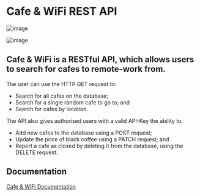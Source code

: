 # Cafe & WiFi REST API
![image](https://user-images.githubusercontent.com/99925559/188902163-2ab4f7c1-1840-48ca-87d6-2df3530d86c6.png)

![image](https://user-images.githubusercontent.com/99925559/188902361-78677e25-a6f7-4ef4-ac7d-a292f4f8531f.png)


 ## Cafe & WiFi is a RESTful API, which allows users to search for cafes to remote-work from.



The user can use the HTTP GET request to:
- Search for all cafes on the database;
- Search for a single random cafe to go to; and
- Search for cafes by location.

The API also gives authorised users with a valid API-Key the ability to:
- Add new cafes to the database using a POST request;
- Update the price of black coffee using a PATCH request; and
- Report a cafe as closed by deleting it from the database, using the DELETE request.

## Documentation
[Cafe & WiFi Documentation](https://documenter.getpostman.com/view/23179807/VV54sYwR)



